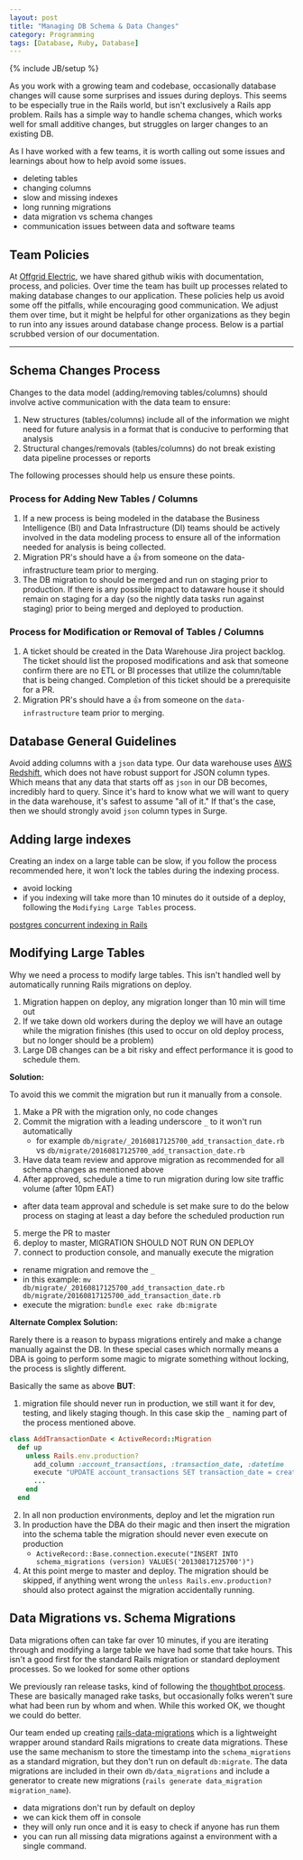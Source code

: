 ```yaml
---
layout: post
title: "Managing DB Schema & Data Changes"
category: Programming 
tags: [Database, Ruby, Database]
---
```

{% include JB/setup %}

As you work with a growing team and codebase, occasionally database changes will cause some surprises and issues during deploys. This seems to be especially true in the Rails world, but isn't exclusively a Rails app problem. Rails has a simple way to handle schema changes, which works well for small additive changes, but struggles on larger changes to an existing DB.

As I have worked with a few teams, it is worth calling out some issues and learnings about how to help avoid some issues.

* deleting tables
* changing columns
* slow and missing indexes
* long running migrations
* data migration vs schema changes
* communication issues between data and software teams

## Team Policies

At [Offgrid Electric](http://offgrid-electric.com), we have shared github wikis with documentation, process, and policies. Over time the team has built up processes related to making database changes to our application. These policies help us avoid some off the pitfalls, while encouraging good communication. We adjust them over time, but it might be helpful for other organizations as they begin to run into any issues around database change process. Below is a partial scrubbed version of our documentation. 

---

## Schema Changes Process

Changes to the data model (adding/removing tables/columns) should involve active communication with the data team to ensure:

1. New structures (tables/columns) include all of the information we might need for future analysis in a format that is conducive to performing that analysis
2. Structural changes/removals (tables/columns) do not break existing data pipeline processes or reports

The following processes should help us ensure these points.


### Process for Adding New Tables / Columns

1. If a new process is being modeled in the database the Business Intelligence (BI) and Data Infrastructure (DI) teams should be actively involved in the data modeling process to ensure all of the information needed for analysis is being collected.
2. Migration PR's should have a :thumbsup: from someone on the data-infrastructure team prior to merging.
3. The DB migration to should be merged and run on staging prior to production. If there is any possible impact to dataware house it should remain on staging for a day (so the nightly data tasks run against staging) prior to being merged and deployed to production.

### Process for Modification or Removal of Tables / Columns

1. A ticket should be created in the Data Warehouse Jira project backlog. The ticket should list the proposed modifications and ask that someone confirm there are no ETL or BI processes that utilize the column/table that is being changed. Completion of this ticket should be a prerequisite for a PR.
2. Migration PR's should have a :thumbsup: from someone on the `data-infrastructure` team prior to merging.

## Database General Guidelines

Avoid adding columns with a `json` data type.  Our data warehouse uses [AWS Redshift](https://aws.amazon.com/documentation/redshift/), which does not have robust support for JSON column types.  Which means that any data that starts off as `json` in our DB becomes, incredibly hard to query. Since it's hard to know what we will want to query in the data warehouse, it's safest to assume "all of it."  If that's the case, then we should strongly avoid `json` column types in Surge.

## Adding large indexes

Creating an index on a large table can be slow, if you follow the process recommended here, it won't lock the tables during the indexing process.

* avoid locking
* if you indexing will take more than 10 minutes do it outside of a deploy, following the `Modifying Large Tables` process.

[postgres concurrent indexing in Rails](https://robots.thoughtbot.com/how-to-create-postgres-indexes-concurrently-in)

## Modifying Large Tables

Why we need a process to modify large tables. This isn't handled well by automatically running Rails migrations on deploy.

1. Migration happen on deploy, any migration longer than 10 min will time out
2. If we take down old workers during the deploy we will have an outage while the migration finishes (this used to occur on old deploy process, but no longer should be a problem)
3. Large DB changes can be a bit risky and effect performance it is good to schedule them.

__Solution:__

To avoid this we commit the migration but run it manually from a console.

1. Make a PR with the migration only, no code changes
2. Commit the migration with a leading underscore `_` to it won't run automatically
   * for example `db/migrate/_20160817125700_add_transaction_date.rb` vs `db/migrate/20160817125700_add_transaction_date.rb`
3. Have data team review and approve migration as recommended for all schema changes as mentioned above
4. After approved, schedule a time to run migration during low site traffic volume (after 10pm EAT)
  * after data team approval and schedule is set make sure to do the below process on staging at least a day before the scheduled production run
5. merge the PR to master
6. deploy to master, MIGRATION SHOULD NOT RUN ON DEPLOY
7. connect to production console, and manually execute the migration
  * rename migration and remove the `_`
  * in this example: `mv db/migrate/_20160817125700_add_transaction_date.rb db/migrate/20160817125700_add_transaction_date.rb`
  * execute the migration: `bundle exec rake db:migrate`

  
__Alternate Complex Solution:__

Rarely there is a reason to bypass migrations entirely and make a change manually against the DB. In these special cases which normally means a DBA is going to perform some magic to migrate something without locking, the process is slightly different.

Basically the same as above __BUT__:

1. migration file should never run in production, we still want it for dev, testing, and likely staging though. In this case skip the `_` naming part of the process mentioned above.  


```ruby
class AddTransactionDate < ActiveRecord::Migration
  def up
    unless Rails.env.production?
      add_column :account_transactions, :transaction_date, :datetime
      execute "UPDATE account_transactions SET transaction_date = created_at"
      ...
    end
  end
```   
2. In all non production environments, deploy and let the migration run
3. In production have the DBA do their magic and then insert the migration into the schema table the migration should never even execute on production
   * `ActiveRecord::Base.connection.execute("INSERT INTO schema_migrations (version) VALUES('20130817125700')")`
4. At this point merge to master and deploy. The migration should be skipped, if anything went wrong the `unless Rails.env.production?` should also protect against the migration accidentally running. 


## Data Migrations vs. Schema Migrations

Data migrations often can take far over 10 minutes, if you are iterating through and modifying a large table we have had some that take hours. This isn't a good first for the standard Rails migration or standard deployment processes. So we looked for some other options

We previously ran release tasks, kind of following the [thoughtbot process](https://robots.thoughtbot.com/data-migrations-in-rails). These are basically managed rake tasks, but occasionally folks weren't sure what had been run by whom and when. While this worked OK, we thought we could do better.

Our team ended up creating [rails-data-migrations](https://github.com/OffgridElectric/rails-data-migrations) which is a lightweight wrapper around standard Rails migrations to create data migrations. These use the same mechanism to store the timestamp into the `schema_migrations` as a standard migration, but they don't run on default `db:migrate`. The data migrations are included in their own `db/data_migrations` and include a generator to create new migrations (`rails generate data_migration migration_name`). 

* data migrations don't run by default on deploy
* we can kick them off in console
* they will only run once and it is easy to check if anyone has run them
* you can run all missing data migrations against a environment with a single command.
